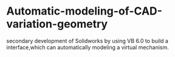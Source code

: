 # Automatic-modeling-of-CAD-variation-geometry
secondary development of Solidworks by using VB 6.0 to build a interface,which can automatically modeling a virtual mechanism.
